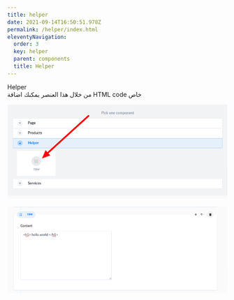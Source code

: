 ```yaml
---
title: helper
date: 2021-09-14T16:50:51.978Z
permalink: /helper/index.html
eleventyNavigation:
  order: 3
  key: helper
  parent: components
  title: Helper
---
```

Helper\
من خلال هذا العنصر يمكنك اضافة HTML code خاص 

![](/static/img/helper.png)

![](/static/img/helper2.png)